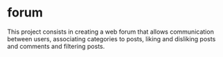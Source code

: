 # forum
This project consists in creating a web forum that allows communication between users, associating categories to posts, liking and disliking posts and comments and filtering posts.
